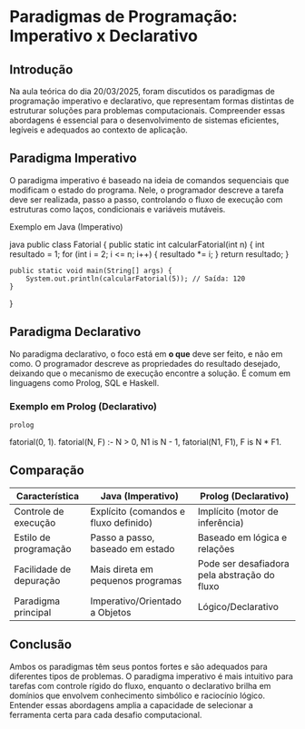 
# Paradigmas de Programação: Imperativo x Declarativo

## Introdução

Na aula teórica do dia 20/03/2025, foram discutidos os paradigmas de programação imperativo e declarativo, que representam formas distintas de estruturar soluções para problemas computacionais. Compreender essas abordagens é essencial para o desenvolvimento de sistemas eficientes, legíveis e adequados ao contexto de aplicação.

## Paradigma Imperativo

O paradigma imperativo é baseado na ideia de comandos sequenciais que modificam o estado do programa. Nele, o programador descreve  a tarefa deve ser realizada, passo a passo, controlando o fluxo de execução com estruturas como laços, condicionais e variáveis mutáveis.

Exemplo em Java (Imperativo)

java
public class Fatorial {
    public static int calcularFatorial(int n) {
        int resultado = 1;
        for (int i = 2; i <= n; i++) {
            resultado *= i;
        }
        return resultado;
    }

    public static void main(String[] args) {
        System.out.println(calcularFatorial(5)); // Saída: 120
    }
}


## Paradigma Declarativo

No paradigma declarativo, o foco está em **o que** deve ser feito, e não em como. O programador descreve as propriedades do resultado desejado, deixando que o mecanismo de execução encontre a solução. É comum em linguagens como Prolog, SQL e Haskell.

### Exemplo em Prolog (Declarativo)

    prolog
fatorial(0, 1).
fatorial(N, F) :-
    N > 0,
    N1 is N - 1,
    fatorial(N1, F1),
    F is N * F1.


## Comparação

| Característica         | Java (Imperativo)                        | Prolog (Declarativo)                         |
|------------------------|------------------------------------------|----------------------------------------------|
| Controle de execução   | Explícito (comandos e fluxo definido)    | Implícito (motor de inferência)              |
| Estilo de programação  | Passo a passo, baseado em estado         | Baseado em lógica e relações                 |
| Facilidade de depuração| Mais direta em pequenos programas        | Pode ser desafiadora pela abstração do fluxo |
| Paradigma principal    | Imperativo/Orientado a Objetos           | Lógico/Declarativo                           |

## Conclusão

Ambos os paradigmas têm seus pontos fortes e são adequados para diferentes tipos de problemas. O paradigma imperativo é mais intuitivo para tarefas com controle rígido do fluxo, enquanto o declarativo brilha em domínios que envolvem conhecimento simbólico e raciocínio lógico. Entender essas abordagens amplia a capacidade de selecionar a ferramenta certa para cada desafio computacional.
